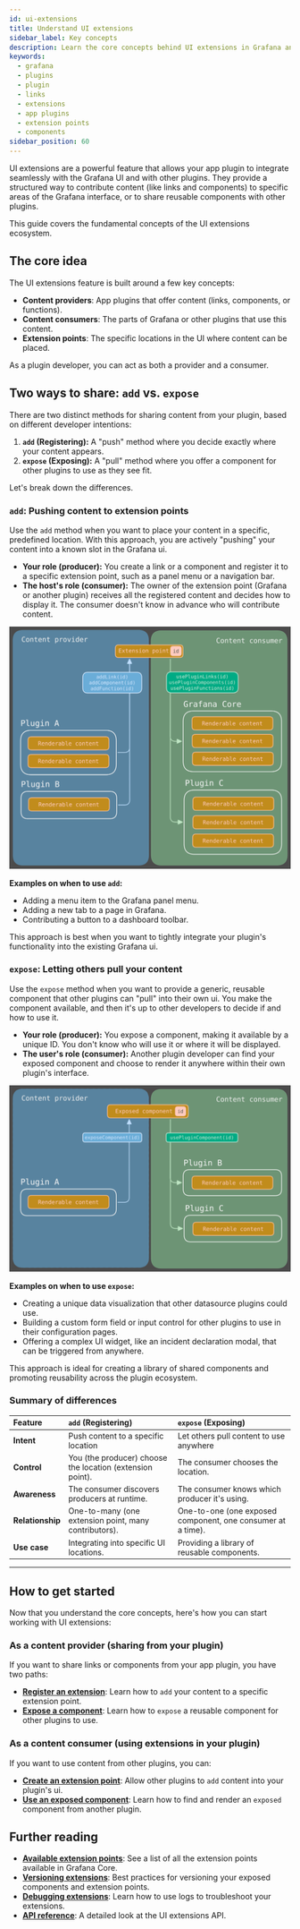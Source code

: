 ```yaml
---
id: ui-extensions
title: Understand UI extensions
sidebar_label: Key concepts
description: Learn the core concepts behind UI extensions in Grafana and how they enable plugins to interact with each other.
keywords:
  - grafana
  - plugins
  - plugin
  - links
  - extensions
  - app plugins
  - extension points
  - components
sidebar_position: 60
---
```


UI extensions are a powerful feature that allows your app plugin to integrate seamlessly with the Grafana UI and with other plugins. They provide a structured way to contribute content (like links and components) to specific areas of the Grafana interface, or to share reusable components with other plugins.

This guide covers the fundamental concepts of the UI extensions ecosystem.

## The core idea

The UI extensions feature is built around a few key concepts:

- **Content providers**: App plugins that offer content (links, components, or functions).
- **Content consumers**: The parts of Grafana or other plugins that use this content.
- **Extension points**: The specific locations in the UI where content can be placed.

As a plugin developer, you can act as both a provider and a consumer.

## Two ways to share: `add` vs. `expose`

There are two distinct methods for sharing content from your plugin, based on different developer intentions:

1.  **`add` (Registering):** A "push" method where you decide exactly where your content appears.
2.  **`expose` (Exposing):** A "pull" method where you offer a component for other plugins to use as they see fit.

Let's break down the differences.

### `add`: Pushing content to extension points

Use the `add` method when you want to place your content in a specific, predefined location. With this approach, you are actively "pushing" your content into a known slot in the Grafana ui.

- **Your role (producer):** You create a link or a component and register it to a specific extension point, such as a panel menu or a navigation bar.
- **The host's role (consumer):** The owner of the extension point (Grafana or another plugin) receives all the registered content and decides how to display it. The consumer doesn't know in advance who will contribute content.

![Add APIs flow](./images/ui-extensions-add-flow.svg)

**Examples on when to use `add`:**

- Adding a menu item to the Grafana panel menu.
- Adding a new tab to a page in Grafana.
- Contributing a button to a dashboard toolbar.

This approach is best when you want to tightly integrate your plugin's functionality into the existing Grafana ui.

### `expose`: Letting others pull your content

Use the `expose` method when you want to provide a generic, reusable component that other plugins can "pull" into their own ui. You make the component available, and then it's up to other developers to decide if and how to use it.

- **Your role (producer):** You expose a component, making it available by a unique ID. You don't know who will use it or where it will be displayed.
- **The user's role (consumer):** Another plugin developer can find your exposed component and choose to render it anywhere within their own plugin's interface.

![Expose APIs flow](./images/ui-extensions-expose-flow.svg)

**Examples on when to use `expose`:**

- Creating a unique data visualization that other datasource plugins could use.
- Building a custom form field or input control for other plugins to use in their configuration pages.
- Offering a complex UI widget, like an incident declaration modal, that can be triggered from anywhere.

This approach is ideal for creating a library of shared components and promoting reusability across the plugin ecosystem.

### Summary of differences

| Feature          | `add` (Registering)                                       | `expose` (Exposing)                                         |
| :--------------- | :-------------------------------------------------------- | :---------------------------------------------------------- |
| **Intent**       | Push content to a specific location                       | Let others pull content to use anywhere                     |
| **Control**      | You (the producer) choose the location (extension point). | The consumer chooses the location.                          |
| **Awareness**    | The consumer discovers producers at runtime.              | The consumer knows which producer it's using.               |
| **Relationship** | One-to-many (one extension point, many contributors).     | One-to-one (one exposed component, one consumer at a time). |
| **Use case**     | Integrating into specific UI locations.                   | Providing a library of reusable components.                 |

---

## How to get started

Now that you understand the core concepts, here's how you can start working with UI extensions:

### As a content provider (sharing from your plugin)

If you want to share links or components from your app plugin, you have two paths:

- [**Register an extension**](../how-to-guides/ui-extensions/register-an-extension.md): Learn how to `add` your content to a specific extension point.
- [**Expose a component**](../how-to-guides/ui-extensions/expose-a-component.md): Learn how to `expose` a reusable component for other plugins to use.

### As a content consumer (using extensions in your plugin)

If you want to use content from other plugins, you can:

- [**Create an extension point**](../how-to-guides/ui-extensions/create-an-extension-point.md): Allow other plugins to `add` content into your plugin's ui.
- [**Use an exposed component**](../how-to-guides/ui-extensions/use-an-exposed-component.md): Learn how to find and render an `exposed` component from another plugin.

## Further reading

- [**Available extension points**](../reference/ui-extensions-reference/extension-points.md): See a list of all the extension points available in Grafana Core.
- [**Versioning extensions**](../how-to-guides/ui-extensions/versioning-extensions.md): Best practices for versioning your exposed components and extension points.
- [**Debugging extensions**](../how-to-guides/ui-extensions/debug-logs.md): Learn how to use logs to troubleshoot your extensions.
- [**API reference**](../reference/ui-extensions-reference/ui-extensions.md): A detailed look at the UI extensions API.
